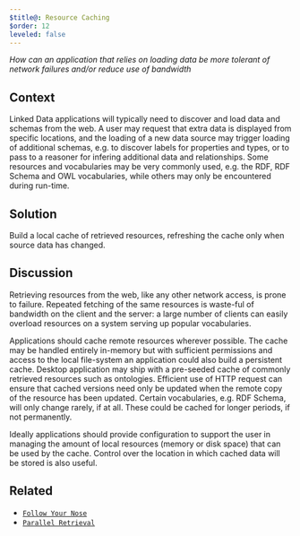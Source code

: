 ```yaml
---
$title@: Resource Caching
$order: 12
leveled: false
---
```


*How can an application that relies on loading data be more tolerant of network failures and/or reduce use of bandwidth*

## Context

Linked Data applications will typically need to discover and load data and schemas from the web. A user may request that extra data is displayed from specific locations, and the loading of a new data source may trigger loading of additional schemas, e.g. to discover labels for properties and types, or to pass to a reasoner for infering additional data and relationships. Some resources and vocabularies may be very commonly used, e.g. the RDF, RDF Schema and OWL vocabularies, while others may only be encountered during run-time.

## Solution

Build a local cache of retrieved resources, refreshing the cache only when source data has changed.

## Discussion

Retrieving resources from the web, like any other network access, is prone to failure. Repeated fetching of the same resources is waste-ful of bandwidth on the client and the server: a large number of clients can easily overload resources on a system serving up popular vocabularies.

Applications should cache remote resources wherever possible. The cache may be handled entirely in-memory but with sufficient permissions and access to the local file-system an application could also build a persistent cache. Desktop application may ship with a pre-seeded cache of commonly retrieved resources such as ontologies. Efficient use of HTTP request can ensure that cached versions need only be updated when the remote copy of the resource has been updated. Certain vocabularies, e.g. RDF Schema, will only change rarely, if at all. These could be cached for longer periods, if not permanently.

Ideally applications should provide configuration to support the user in managing the amount of local resources (memory or disk space) that can be used by the cache. Control over the location in which cached data will be stored is also useful.

## Related

- [`Follow Your Nose`](../chapter-6/label-everything)
- [`Parallel Retrieval`](../chapter-6/parallel-retrieval)
